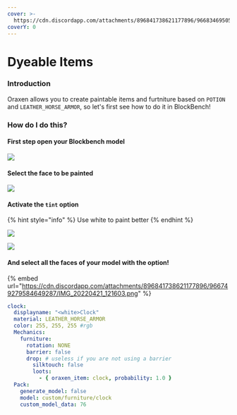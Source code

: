 ```yaml
---
cover: >-
  https://cdn.discordapp.com/attachments/896841738621177896/966834695058890772/unknown.png
coverY: 0
---
```


# Dyeable Items

### Introduction

Oraxen allows you to create paintable items and furtniture based on `POTION` and `LEATHER_HORSE_ARMOR`, so let's first see how to do it in BlockBench!

### How do I do this?

#### First step open your Blockbench model

![](https://cdn.discordapp.com/attachments/896841738621177896/966749278615764992/IMG\_20220421\_121428.png)

#### Select the face to be painted

![](https://cdn.discordapp.com/attachments/896841738621177896/966749278850670592/IMG\_20220421\_121444.png)

#### Activate the `tint` option

{% hint style="info" %}
Use white to paint better
{% endhint %}

![](https://cdn.discordapp.com/attachments/896841738621177896/966749279102308413/IMG\_20220421\_121505.png)

![](https://cdn.discordapp.com/attachments/896841738621177896/966749279349776424/IMG\_20220421\_121543.png)

#### And select all the faces of your model with the option!

{% embed url="https://cdn.discordapp.com/attachments/896841738621177896/966749279584649287/IMG_20220421_121603.png" %}

```yaml
clock:
  displayname: "<white>Clock"
  material: LEATHER_HORSE_ARMOR
  color: 255, 255, 255 #rgb
  Mechanics:
    furniture:
      rotation: NONE
      barrier: false
      drop: # useless if you are not using a barrier
        silktouch: false
        loots:
          - { oraxen_item: clock, probability: 1.0 }
  Pack:
    generate_model: false
    model: custom/furniture/clock
    custom_model_data: 76
```
